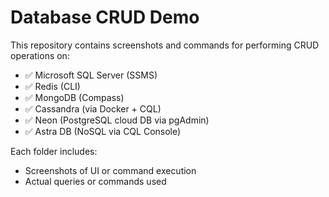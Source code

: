 # Database CRUD Demo

This repository contains screenshots and commands for performing CRUD operations on:

- ✅ Microsoft SQL Server (SSMS)
- ✅ Redis (CLI)
- ✅ MongoDB (Compass)
- ✅ Cassandra (via Docker + CQL)
- ✅ Neon (PostgreSQL cloud DB via pgAdmin)
- ✅ Astra DB (NoSQL via CQL Console)

Each folder includes:
- Screenshots of UI or command execution
- Actual queries or commands used

